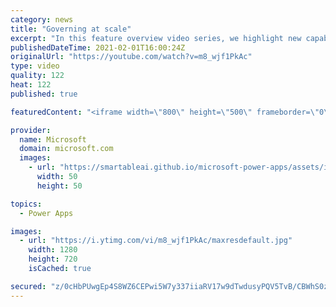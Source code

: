 ```yaml
---
category: news
title: "Governing at scale"
excerpt: "In this feature overview video series, we highlight new capabilities included in the latest update to Microsoft Power Apps.  Microsoft's Power Platform is a rich ecosystem of more than three hundred Microsoft and non-Microsoft connectors that can be leveraged by apps and flows. We are proud to introduce"
publishedDateTime: 2021-02-01T16:00:24Z
originalUrl: "https://youtube.com/watch?v=m8_wjf1PkAc"
type: video
quality: 122
heat: 122
published: true

featuredContent: "<iframe width=\"800\" height=\"500\" frameborder=\"0\" src=\"https://www.youtube.com/embed/m8_wjf1PkAc\" allow=\"accelerometer; autoplay; encrypted-media; gyroscope; picture-in-picture\" allowfullscreen></iframe>"

provider:
  name: Microsoft
  domain: microsoft.com
  images:
    - url: "https://smartableai.github.io/microsoft-power-apps/assets/images/organizations/microsoft.com-50x50.jpg"
      width: 50
      height: 50

topics:
  - Power Apps

images:
  - url: "https://i.ytimg.com/vi/m8_wjf1PkAc/maxresdefault.jpg"
    width: 1280
    height: 720
    isCached: true

secured: "z/0cHbPUwgEp4S8WZ6CEPwi5W7y337iiaRV17w9dTwdusyPQV5TvB/CBWhS0zvfXSQ7gnlyeHmzAR9pLaSfkc54lXdEYET9KHOXeNqmuJRkG5qQ87RgD/W/tLO9aFfbBccWBEp8VWIrT76aDcH4M0sWNJq4z18yO3O3reOwyM/9r6WsT2URBOxJQpJ83E8ehe4bX2KLBMoyNbcBmYDb1Q7jN4TQp7BS3Bk4tuOnolSJtzTjH+QVGZtisFfK8K8p8zxobsEIbbvC8Qd9pQ13oB1SF1hCNMmO3oWalVcf8kNY82RqhDwx37v0K2/o0Wis7KTNZyiHxeEo4ghNqKcsR059JcmTzdBuMJZ4dKXd3qgmrHLweg+TJIVtFpXAJ1MLR0kEt4sHWU7TrGuDDzjLg9M0ekaTi7K6TB4mc4r+cgAg=;Ku9FTtif9WkvgC8xyfFOIg=="
---
```


